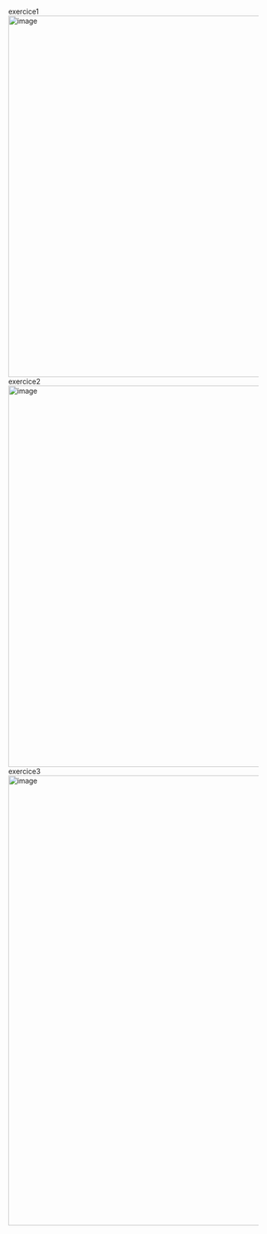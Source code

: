 exercice1
<img width="1627" height="727" alt="image" src="https://github.com/user-attachments/assets/71d727a9-8685-4f59-8ba0-8358cbc101d2" />
exercice2
<img width="1717" height="767" alt="image" src="https://github.com/user-attachments/assets/f5909844-da37-44d4-88c9-00bf18b085ea" />
exercice3
<img width="1725" height="905" alt="image" src="https://github.com/user-attachments/assets/84353cf6-981a-4c24-81fc-5118da76798d" />


